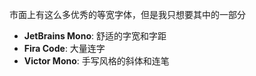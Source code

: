 市面上有这么多优秀的等宽字体，但是我只想要其中的一部分
- **JetBrains Mono**: 舒适的字宽和字距
- **Fira Code**: 大量连字
- **Victor Mono**: 手写风格的斜体和连笔
